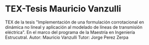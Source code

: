 # TEX-Tesis Mauricio Vanzulli
TEX de la tesis "Implementación de una formulación corrotacional en dinámica no lineal y aplicación al modelado de líneas de transmisión eléctrica".
En el marco del programa de la Maestría en Ingeniería Estrucutral.
Autor: Mauricio Vanzulli
Tutor: Jorge Perez Zerpa 
